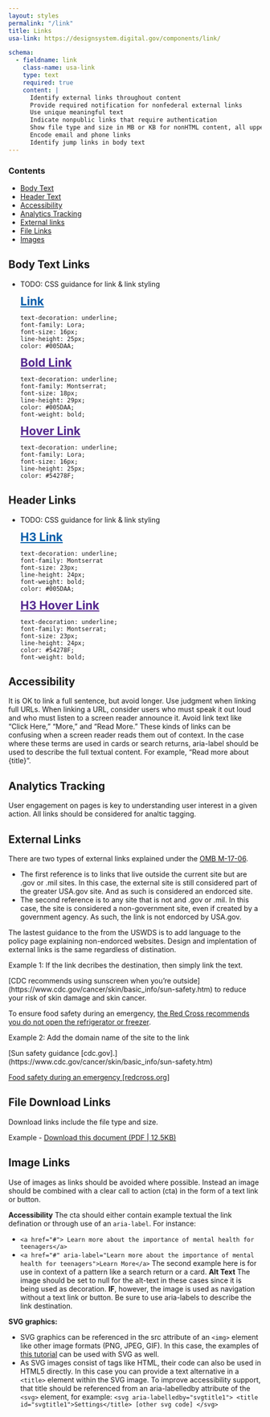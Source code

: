 ```yaml
---
layout: styles
permalink: "/link"
title: Links
usa-link: https://designsystem.digital.gov/components/link/

schema: 
  - fieldname: link
    class-name: usa-link
    type: text
    required: true
    content: |
      Identify external links throughout content
      Provide required notification for nonfederal external links
      Use unique meaningful text
      Indicate nonpublic links that require authentication
      Show file type and size in MB or KB for nonHTML content, all uppercase, comma for separator 
      Encode email and phone links
      Identify jump links in body text
---
```



### Contents
- [Body Text](#body)
- [Header Text](#header)
- [Accessibility](#acc)
- [Analytics Tracking](#tracking)
- [External links](#ext)
- [File Links](#files)
- [Images](#image)

<a name="body"></a>
## Body Text Links

- TODO: CSS guidance for link & link styling

  <a href="" style="text-decoration: underline; font-size: 23px; line-height: 24px; font-weight: bold; color: #005DAA">Link</a>

      text-decoration: underline;
      font-family: Lora;
      font-size: 16px;
      line-height: 25px;
      color: #005DAA;
  
    <a href="" style="text-decoration: underline; font-size: 23px; line-height: 24px; color: #54278F; font-weight: bold;">Bold Link</a>

      text-decoration: underline;
      font-family: Montserrat;
      font-size: 18px;
      line-height: 29px;
      color: #005DAA;
      font-weight: bold;

    <a href="" style="text-decoration: underline; font-size: 23px; line-height: 24px; color: #54278F; font-weight: bold;">Hover Link</a>

      text-decoration: underline;
      font-family: Lora;
      font-size: 16px;
      line-height: 25px;
      color: #54278F;

<a name="header"></a>
## Header Links

- TODO: CSS guidance for link & link styling

  <a href="" style="text-decoration: underline; font-size: 23px; line-height: 24px; font-weight: bold; color: #005DAA">H3 Link</a>

      text-decoration: underline;
      font-family: Montserrat
      font-size: 23px;
      line-height: 24px;
      font-weight: bold;
      color: #005DAA;
  
    <a href="" style="text-decoration: underline; font-size: 23px; line-height: 24px; color: #54278F; font-weight: bold;">H3 Hover Link</a>

      text-decoration: underline;
      font-family: Montserrat;
      font-size: 23px;
      line-height: 24px;
      color: #54278F;
      font-weight: bold;



<a name="acc"></a>
## Accessibility

It is OK to link a full sentence, but avoid longer.
Use judgment when linking full URLs. When linking a URL, consider users who must speak it out loud and who must listen to a screen reader announce it.
Avoid link text like “Click Here,” “More,” and “Read More.” These kinds of links can be confusing when a screen reader reads them out of context.
In the case where these terms are used in cards or search returns, aria-label should be used to describe the full textual content. For example, “Read more about {title}”.

<a name="tracking"></a>
## Analytics Tracking 
User engagement on pages is key to understanding user interest in a given action. All links should be considered for analtic tagging.

<a name="ext"></a>
## External Links
There are two types of external links explained under the [OMB M-17-06](https://digital.gov/resources/required-web-content-and-links/#external-links). 
- The first reference is to links that live outside the current site but are .gov or .mil sites. In this case, the external site is still considered part of the greater USA.gov site. And as such is considered an endorced site. 
- The second reference is to any site that is not and .gov or .mil. In this case, the site is considered a non-government site, even if created by a government agency. As such, the link is not endorced by USA.gov. 

The lastest guidance to the from the USWDS is to add language to the policy page explaining non-endorced websites. Design and implentation of external links is the same regardless of distination. 

Example 1: If the link decribes the destination, then simply link the text.

<div class="quote"  markdown="1">
[CDC recommends using sunscreen when you’re outside](https://www.cdc.gov/cancer/skin/basic_info/sun-safety.htm) to reduce your risk of skin damage and skin cancer.

To ensure food safety during an emergency, [the Red Cross recommends you do not open the refrigerator or freezer](https://www.redcross.org/get-help/how-to-prepare-for-emergencies/types-of-emergencies/food-safety.html).
</div>

Example 2: Add the domain name of the site to the link

<div class="quote"  markdown="1">
[Sun safety guidance [cdc.gov].](https://www.cdc.gov/cancer/skin/basic_info/sun-safety.htm)

[Food safety during an emergency [redcross.org]](https://www.redcross.org/get-help/how-to-prepare-for-emergencies/types-of-emergencies/food-safety.html)
</div>

<a name="files"></a>
## File Download Links
Download links include the file type and size.

Example - <a href="">Download this document (PDF | 12.5KB)</a>

<a name="image"></a>
## Image Links
Use of images as links should be avoided where possible. Instead an image should be combined with a clear call to action (cta) in the form of a text link or button.

**Accessibility**
The cta should either contain example textual the link defination or through use of an `aria-label`.
For instance:
- `<a href="#"> Learn more about the importance of mental health for teenagers</a>`
- `<a href="#" aria-label="Learn more about the importance of mental health for teenagers">Learn More</a>`
The second example here is for use in context of a pattern like a search return or a card.
**Alt Text** The image should be set to null for the alt-text in these cases since it is being used as decoration.
**IF**, however, the image is used as navigation without a text link or button. Be sure to use aria-labels to describe the link destination.

**SVG graphics:**

- SVG graphics can be referenced in the src attribute of an `<img>` element like other image formats (PNG, JPEG, GIF). In this case, the examples of [this tutorial](https://www.w3.org/WAI/tutorials/images/) can be used with SVG as well.
- As SVG images consist of tags like HTML, their code can also be used in HTML5 directly. In this case you can provide a text alternative in a `<title>` element within the SVG image. To improve accessibility support, that title should be referenced from an aria-labelledby attribute of the `<svg>` element, for example: `<svg aria-labelledby="svgtitle1"> <title id="svgtitle1">Settings</title> [other svg code] </svg>`